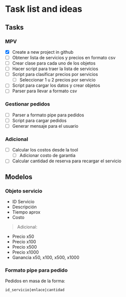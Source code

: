 # Task list and ideas

## Tasks

### MPV

- [x] Create a new project in github
- [ ] Obtener lista de servicios y precios en formato csv
- [ ] Crear clase para cada uno de los objetos
- [ ] Hacer script para traer la lista de servicios
- [ ] Script para clasificar precios por servicios
  - [ ] Seleccionar 1 u 2 precios por servicio
- [ ] Script para cargar los datos y crear objetos
- [ ] Parser para llevar a formato csv

### Gestionar pedidos

- [ ] Parser a formato pipe para pedidos
- [ ] Script para cargar pedidos
- [ ] Generar mensaje para el usuario

### Adicional

- [ ] Calcular los costos desde la tool
  - [ ] Adicionar costo de garantia
- [ ] Calcular cantidad de reserva para recargar el servicio

## Modelos

### Objeto servicio

- ID Servicio
- Descripción
- Tiempo aprox
- Costo

> Adicional:

- Precio x50
- Precio x100
- Precio x500
- Precio x1000
- Ganancia x50, x100, x500, x1000

### Formato pipe para pedido

Pedidos en masa de la forma:

```txt
id_servicio|enlace|cantidad
```
